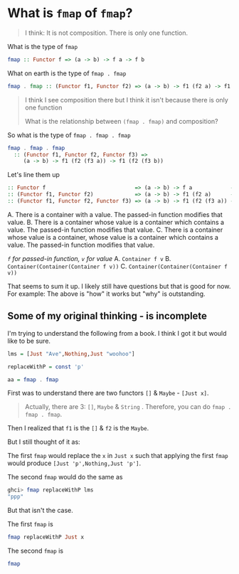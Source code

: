 

# What is `fmap` of `fmap`?

> I think: It is not composition. There is only one function. 

What is the type of `fmap`
```haskell
fmap :: Functor f => (a -> b) -> f a -> f b
```

What on earth is the type of `fmap . fmap`
```haskell
fmap . fmap :: (Functor f1, Functor f2) => (a -> b) -> f1 (f2 a) -> f1 (f2 b)
```

> I think I see composition there but I think it isn't because there is only one function
> 
> What is the relationship between `(fmap . fmap)` and composition?

So what is the type of `fmap . fmap . fmap`
```haskell
fmap . fmap . fmap
  :: (Functor f1, Functor f2, Functor f3) =>
     (a -> b) -> f1 (f2 (f3 a)) -> f1 (f2 (f3 b))
```

Let's line them up
```haskell
:: Functor f                            => (a -> b) -> f a            -> f b             -- [A]
:: (Functor f1, Functor f2)             => (a -> b) -> f1 (f2 a)      -> f1 (f2 b)       -- [B]
:: (Functor f1, Functor f2, Functor f3) => (a -> b) -> f1 (f2 (f3 a)) -> f1 (f2 (f3 b))  -- [C]
```

A. There is a container with a value. The passed-in function modifies that value.
B. There is a container whose value is a container which contains a value. The passed-in function modifies that value.
C. There is a container whose value is a container, whose value is a container which contains a value. The passed-in function modifies that value.

 *`f` for passed-in function, `v` for value*
A. `Container f v`
B. `Container(Container(Container f v))`
C. `Container(Container(Container f v))`

That seems to sum it up. I likely still have questions but that is good for now. For example: The above is "how" it works but "why" is outstanding.

## Some of my original thinking - is incomplete

I'm trying to understand the following from a book. I think I got it but would like to be sure.

```haskell
lms = [Just "Ave",Nothing,Just "woohoo"]

replaceWithP = const 'p'

aa = fmap . fmap
```

First was to understand there are two functors `[]` & `Maybe` - `[Just x]`.
> Actually, there are 3: `[]`, `Maybe` & `String` . Therefore, you can do `fmap . fmap . fmap`.

Then I realized that `f1` is the `[]` & `f2` is the `Maybe`.

But I still thought of it as:

The first `fmap` would replace the `x` in `Just x`  such that applying the first `fmap` would produce `[Just 'p',Nothing,Just 'p']`.

The second `fmap` would do the same as
```haskell
ghci> fmap replaceWithP lms
"ppp"
```

But that isn't the case.

The first `fmap` is
```haskell
fmap replaceWithP Just x
```

The second `fmap` is
```haskell
fmap 
```
